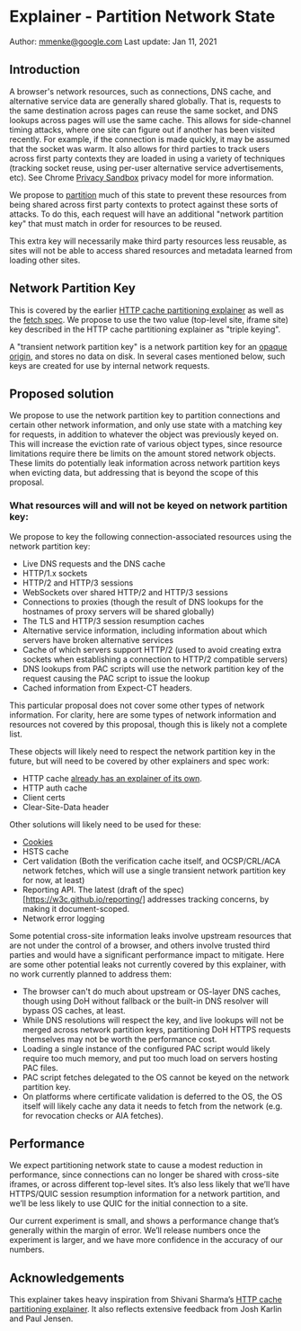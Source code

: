 # Explainer - Partition Network State
Author: mmenke@google.com
Last update:  Jan 11, 2021

## Introduction

A browser's network resources, such as connections, DNS cache, and alternative service data are generally shared globally.  That is, requests to the same destination across pages can reuse the same socket, and DNS lookups across pages will use the same cache.  This allows for side-channel timing attacks, where one site can figure out if another has been visited recently. For example, if the connection is made quickly, it may be assumed that the socket was warm. It also allows for third parties to track users across first party contexts they are loaded in using a variety of techniques (tracking socket reuse, using per-user alternative service advertisements, etc).  See Chrome [Privacy Sandbox](https://github.com/michaelkleber/privacy-model) privacy model for more information.

We propose to [partition](https://github.com/michaelkleber/privacy-model#identity-is-partitioned-by-first-party-site) much of this state to prevent these resources from being shared across first party contexts to protect against these sorts of attacks.  To do this, each request will have an additional "network partition key" that must match in order for resources to be reused.

This extra key will necessarily make third party resources less reusable, as sites will not be able to access shared resources and metadata learned from loading other sites.

## Network Partition Key

This is covered by the earlier [HTTP cache partitioning explainer](https://github.com/shivanigithub/http-cache-partitioning/) as well as the [fetch spec](https://fetch.spec.whatwg.org/#network-partition-key). We propose to use the two value (top-level site, iframe site) key described in the HTTP cache partitioning explainer as "triple keying".

A "transient network partition key" is a network partition key for an [opaque origin](https://html.spec.whatwg.org/multipage/origin.html#concept-origin-opaque), and stores no data on disk. In several cases mentioned below, such keys are created for use by internal network requests.

## Proposed solution

We propose to use the network partition key to partition connections and certain other network information, and only use state with a matching key for requests, in addition to whatever the object was previously keyed on. This will increase the eviction rate of various object types, since resource limitations require there be limits on the amount stored network objects. These limits do potentially leak information across network partition keys when evicting data, but addressing that is beyond the scope of this proposal.

### What resources will and will not be keyed on network partition key:

We propose to key the following connection-associated resources using the network partition key:

* Live DNS requests and the DNS cache
* HTTP/1.x sockets
* HTTP/2 and HTTP/3 sessions
* WebSockets over shared HTTP/2 and HTTP/3 sessions
* Connections to proxies (though the result of DNS lookups for the hostnames of proxy servers will be shared globally)
* The TLS and HTTP/3 session resumption caches
* Alternative service information, including information about which servers have broken alternative services
* Cache of which servers support HTTP/2 (used to avoid creating extra sockets when establishing a connection to HTTP/2 compatible servers)
* DNS lookups from PAC scripts will use the network partition key of the request causing the PAC script to issue the lookup
* Cached information from Expect-CT headers.

This particular proposal does not cover some other types of network information. For clarity, here are some types of network information and resources not covered by this proposal, though this is likely not a complete list.

These objects will likely need to respect the network partition key in the future, but will need to be covered by other explainers and spec work:

* HTTP cache [already has an explainer of its own](https://github.com/shivanigithub/http-cache-partitioning/blob/master/README.md).
* HTTP auth cache
* Client certs
* Clear-Site-Data header

Other solutions will likely need to be used for these:

* [Cookies](https://blog.chromium.org/2020/01/building-more-private-web-path-towards.html)
* HSTS cache
* Cert validation (Both the verification cache itself, and OCSP/CRL/ACA network fetches, which will use a single transient network partition key for now, at least)
* Reporting API. The latest (draft of the spec)[https://w3c.github.io/reporting/] addresses tracking concerns, by making it document-scoped.
* Network error logging

Some potential cross-site information leaks involve upstream resources that are not under the control of a browser, and others involve trusted third parties and would have a significant performance impact to mitigate.  Here are some other potential leaks not currently covered by this explainer, with no work currently planned to address them:
* The browser can't do much about upstream or OS-layer DNS caches, though using DoH without fallback or the built-in DNS resolver will bypass OS caches, at least.
* While DNS resolutions will respect the key, and live lookups will not be merged across network partition keys, partitioning DoH HTTPS requests themselves may not be worth the performance cost.
* Loading a single instance of the configured PAC script would likely require too much memory, and put too much load on servers hosting PAC files.
* PAC script fetches delegated to the OS cannot be keyed on the network partition key.
* On platforms where certificate validation is deferred to the OS, the OS itself will likely cache any data it needs to fetch from the network (e.g. for revocation checks or AIA fetches).

## Performance 

We expect partitioning network state to cause a modest reduction in performance, since connections can no longer be shared with cross-site iframes, or across different top-level sites.  It’s also less likely that we’ll have HTTPS/QUIC session resumption information for a network partition, and we’ll be less likely to use QUIC for the initial connection to a site.

Our current experiment is small, and shows a performance change that’s generally within the margin of error.  We’ll release numbers once the experiment is larger, and we have more confidence in the accuracy of our numbers.

## Acknowledgements
This explainer takes heavy inspiration from Shivani Sharma’s [HTTP cache partitioning explainer](https://github.com/shivanigithub/http-cache-partitioning/).  It also reflects extensive feedback from Josh Karlin and Paul Jensen.

